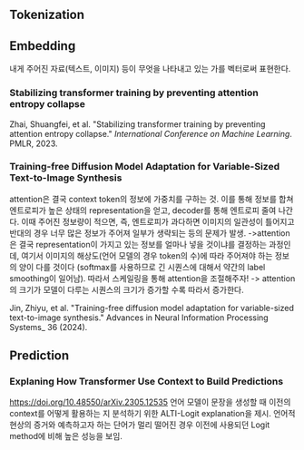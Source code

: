 
## Tokenization
## Embedding
내게 주어진 자료(텍스트, 이미지) 등이 무엇을 나타내고 있는 가를 벡터로써 표현한다.
### Stabilizing transformer training by preventing attention entropy collapse



Zhai, Shuangfei, et al. "Stabilizing transformer training by preventing attention entropy collapse." _International Conference on Machine Learning_. PMLR, 2023.
### Training-free Diffusion Model Adaptation for Variable-Sized Text-to-Image Synthesis

attention은 결국 context token의 정보에 가중치를 구하는 것. 이를 통해 정보를 합쳐 엔트로피가 높은 상태의 representation을 얻고, decoder를 통해 엔트로피 줄여 나간다. 이때 주어진 정보량이 적으면, 즉, 엔트로피가 과다하면 이미지의 일관성이 틀어지고 반대의 경우 너무 많은 정보가 주어져 일부가 생략되는 등의 문제가 발생.
->attention은 결국 representation이 가지고 있는 정보를 얼마나 넣을 것이냐를 결정하는 과정인데, 여기서 이미지의 해상도(언어 모델의 경우 token의 수)에 따라 주어져야 하는 정보의 양이 다를 것이다 (softmax를 사용하므로 긴 시퀀스에 대해서 약간의 label smoothing이 일어남). 따라서 스케일링을 통해 attention을 조절해주자!
-> attention의 크기가 모델이 다루는 시퀀스의 크기가 증가할 수록 따라서 증가한다.

Jin, Zhiyu, et al. "Training-free diffusion model adaptation for variable-sized text-to-image synthesis." Advances in Neural Information Processing Systems_ 36 (2024).

## Prediction
### Explaning How Transformer Use Context to Build Predictions
https://doi.org/10.48550/arXiv.2305.12535
언어 모델이 문장을 생성할 때 이전의 context를 어떻게 활용하는 지 분석하기 위한 ALTI-Logit explanation을 제시. 언어적 현상의 증거와 예측하고자 하는 단어가 멀리 떨어진 경우 이전에 사용되던 Logit method에 비해 높은 성능을 보임. 



